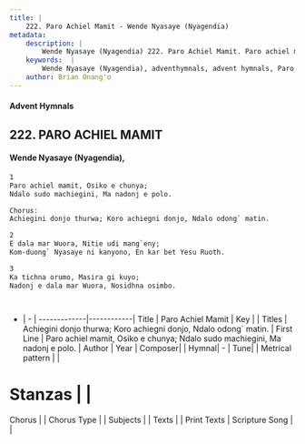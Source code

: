 ```yaml
---
title: |
    222. Paro Achiel Mamit - Wende Nyasaye (Nyagendia)
metadata:
    description: |
        Wende Nyasaye (Nyagendia) 222. Paro Achiel Mamit. Paro achiel mamit, Osiko e chunya; Ndalo sudo machiegini, Ma nadonj e polo.  Chorus: Achiegini donjo thurwa; Koro achiegni donjo, Ndalo odong` matin.  
    keywords:  |
        Wende Nyasaye (Nyagendia), adventhymnals, advent hymnals, Paro Achiel Mamit, Paro achiel mamit, Osiko e chunya; Ndalo sudo machiegini, Ma nadonj e polo.. Achiegini donjo thurwa; Koro achiegni donjo, Ndalo odong` matin.
    author: Brian Onang'o
---
```


#### Advent Hymnals
## 222. PARO ACHIEL MAMIT
####  Wende Nyasaye (Nyagendia),

```txt
1
Paro achiel mamit, Osiko e chunya;
Ndalo sudo machiegini, Ma nadonj e polo.

Chorus:
Achiegini donjo thurwa; Koro achiegni donjo, Ndalo odong` matin.

2
E dala mar Wuora, Nitie udi mang`eny;
Kom-duong` Nyasaye ni kanyono, En kar bet Yesu Ruoth.

3
Ka tichna orumo, Masira gi kuyo;
Nadonj e dala mar Wuora, Nosidhna osimbo.




```

- |   -  |
-------------|------------|
Title | Paro Achiel Mamit |
Key |  |
Titles | Achiegini donjo thurwa; Koro achiegni donjo, Ndalo odong` matin. |
First Line | Paro achiel mamit, Osiko e chunya; Ndalo sudo machiegini, Ma nadonj e polo. |
Author | 
Year | 
Composer| |
Hymnal|  - |
Tune|  |
Metrical pattern | |
# Stanzas |  |
Chorus |  |
Chorus Type |  |
Subjects | |
Texts |  |
Print Texts | 
Scripture Song |  |
    
